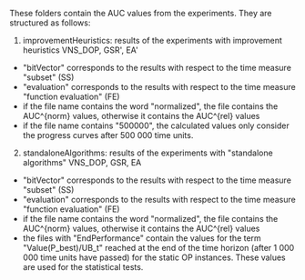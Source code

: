 These folders contain the AUC values from the experiments. They are structured as follows:

1. improvementHeuristics: results of the experiments with improvement heuristics VNS_DOP, GSR', EA'
  - "bitVector" corresponds to the results with respect to the time measure "subset" (SS)
  - "evaluation" corresponds to the results with respect to the time measure "function evaluation" (FE)
  - if the file name contains the word "normalized", the file contains the AUC^{norm} values, otherwise it contains the AUC^{rel} values
  - if the file name contains "500000", the calculated values only consider the progress curves after 500 000 time units. 

2. standaloneAlgorithms: results of the experiments with "standalone algorithms" VNS_DOP, GSR, EA
  - "bitVector" corresponds to the results with respect to the time measure "subset" (SS)
  - "evaluation" corresponds to the results with respect to the time measure "function evaluation" (FE)
  - if the file name contains the word "normalized", the file contains the AUC^{norm} values, otherwise it contains the AUC^{rel} values
  - the files with "EndPerformance" contain the values for the term "Value(P_best)/UB_t" reached at the end of the time horizon (after 1 000 000 time units have passed) for the static OP instances. These values are used for the statistical tests.
